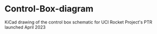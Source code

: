# Control-Box-diagram

KiCad drawing of the control box schematic for UCI Rocket Project's PTR launched  April 2023
